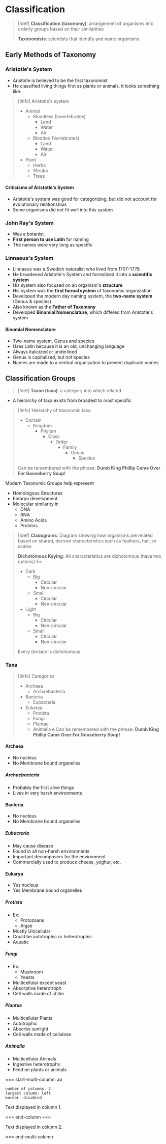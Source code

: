 # Classification
> [!def]
> **Classification (taxonomy)**: arrangement of organisms into orderly groups based on their similarities
> 
> **Taxonomists**: scientists that identify and name organisms

## Early Methods of Taxonomy
### Aristotle's System
- Aristotle is believed to be the first taxonomist
- He classified living things first as plants or animals, it looks something like:

> [!info] Aristotle's system
> - Animal
> 	- Bloodless (Invertebrates)
> 		- Land
> 		- Water
> 		- Air
> 	- Blodded (Vertebrates)
> 		- Land
> 		- Water
> 		- Air
> - Plant
> 	- Herbs
> 	- Shrubs
> 	- Trees

#### Criticisms of Aristotle's System
- Aristotle's system was good for categorizing, but did not account for evolutionary relationships
- Some organisms did not fit well into this system

### John Ray's System
- Was a botanist
- **First person to use Latin** for naming
- The names were very long as specific

### Linnaeus's System
- Linnaeus was a Swedish naturalist who lived from 1707–1778
- He broadened Aristotle's System and formalized it into a **scientific system**
- His system also focused on an organism's **structure**
- His system was the **first formal system** of taxonomic organization
- Developed the modern day naming system, the **two-name system** (Genus & species)
- Also known as the **Father of Taxomony**
- Developed **Binomial Nomenclature**, which differed from Aristotle's system

#### Binomial Nomenclature
- Two-name system, Genus and species
- Uses Latin because it is an old, unchanging language
- Always italicized or underlined
- Genus is capitalized, but not species
- Names are made to a central organization to prevent duplicate names

## Classification Groups
> [!def]
> **Taxon  (taxa)**: a category into which related
- A hierarchy of taxa exists from broadest to most specific
> [!info] Hierarchy of taxonomic taxa
> - Domain
> 	- Kingdom
> 		- Phylum
> 			- Class
> 				- Order
> 					- Family
> 						- Genus
> 							- Species
> 
> Can be remembered with the phrase:
> **Dumb King Phillip Came Over For Gooseberry Soup!**

Modern Taxonomic Groups help represent
- Homologous Structures
- Embryo development
- Molecular similarity in 
	- DNA
	- RNA
	- Amino Acids
	- Proteins

> [!def]
> **Cladograms**: Diagram showing how organisms are related based on shared, derived characteristics such as feathers, hair, or scales
> 
> **Dichotomous Keying**: All characteristics are dichotomous (have two options)
> Ex:
> - Dark
> 	- Big
> 		- Circular
> 		- Non-circular
> 	- Small
> 		- Circular
> 		- Non-circular
> - Light
> 	- Big
> 		- Circular
> 		- Non-circular
> 	- Small
> 		- Circular
> 		- Non-circular
> 
> Every division is dichotomous

### Taxa
> [!info] Categories
> - Archaea
> 	- Archaebacteria
> - Bacteria
> 	- Eubacteria
> - Eukarya
> 	- Protista
> 	- Fungi
> 	- Plantae
> 	- Animalia
> ~~a~~
> Can be remembered with the phrase:
> **Dumb King Phillip Came Over For Gooseberry Soup!**
#### Archaea
- No nucleus
- No Membrane bound organelles

##### Archaebacteria
- Probably the first alive things
- Lives in very harsh environments

#### Bacteria
- No nucleus
- No Membrane bound organelles

##### Eubacteria
- May cause disease
- Found in all non-harsh environments
- Important decomposers for the environment
- Commercially used to produce cheese, yoghur, etc.

#### Eukarya
- Yes nucleus
- Yes Membrane bound organelles

##### Protista
- Ex:
	- Protozoans
	- Algae
- Mostly Unicellular
- Could be autotrophic or heterotrophic
- Aquatic

##### Fungi
- Ex:
	- Mushroom
	- Yeasts
- Multicellular except yeast
- Absorptive heterotroph
- Cell walls made of chitin

##### Plantae
- Multicellular Plants
- Autotrophic
- Absorbs sunlight
- Cell walls made of cellulose

##### Animalia
- Multicellular Animals
- Ingestive heterotrophs
- Feed on plants or animals

=== start-multi-column: aa
```column-settings  
number of columns: 2  
largest column: left
border: disabled
```

Text displayed in column 1. 

=== end-column ===

Text displayed in column 2.

=== end-multi-column
